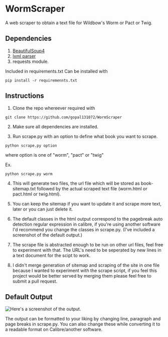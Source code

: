 # WormScraper
A web scraper to obtain a text file for Wildbow's Worm or Pact or Twig.

## Dependencies
1. [BeautifulSoup4](https://www.crummy.com/software/BeautifulSoup/bs4/doc/)
2. [lxml parser](http://lxml.de/)
3. requests module.

  Included in requirements.txt
  Can be installed with
  ```
  pip install -r requiremennts.txt
  ```

## Instructions

1. Clone the repo whereever required with
  ```
  git clone https://github.com/gopal131072/WormScraper
  ```
2. Make sure all dependencies are installed.

3. Run scrape.py with an option to define what book you want to scrape.

  ```
  python scrape.py option
  ```
  where option is one of "worm", "pact" or "twig"

  Ex.

  ```
  python scrape.py worm
  ```
4. This will generate two files, the url file which will be stored as book-sitemap.txt followed by the actual scraped text file (worm.html or pact.html or twig.html).

5. You can keep the sitemap if you want to update it and scrape more text, later or you can just delete it.

6. The default classes in the html output correspond to the pagebreak auto detection regular expression in calibre, if you're using another software I'd recommend you change the classes in scrape.py. (I've included a screenshot of the default output.)

7. The scrape file is abstracted enough to be run on other url files, feel free to experiment with that. The URL's need to be seperated by new lines in a text document for the scipt to work. 

8. I didn't merge generation of sitemap and scraping of the site in one file because I wanted to experiment with the scrape script, if you feel this project would be better served by merging them please feel free to submit a pull request.

## Default Output

![Here's a screenshot of the output.](https://github.com/gopal131072/WormScraper/blob/master/screenshot.png)

The output can be formatted to your liking by changing line, paragraph and page breaks in scrape.py.
You can also change these while converting it to a readable format on Calibre/another software.
